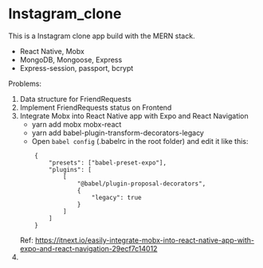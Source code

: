 # Instagram_clone
This is a Instagram clone app build with the MERN stack.
* React Native, Mobx
* MongoDB, Mongoose, Express
* Express-session, passport, bcrypt

Problems:
1. Data structure for FriendRequests
2. Implement FriendRequests status on Frontend
3. Integrate Mobx into React Native app with Expo and React Navigation
    * yarn add mobx mobx-react
    * yarn add babel-plugin-transform-decorators-legacy
    * Open `babel config` (.babelrc in the root folder) and edit it like this:
    ```
        {
            "presets": ["babel-preset-expo"],
            "plugins": [
                [
                    "@babel/plugin-proposal-decorators",
                    {
                        "legacy": true
                    }
                ]
            ]
        }
    ```
    Ref: https://itnext.io/easily-integrate-mobx-into-react-native-app-with-expo-and-react-navigation-29ecf7c14012
4. 


